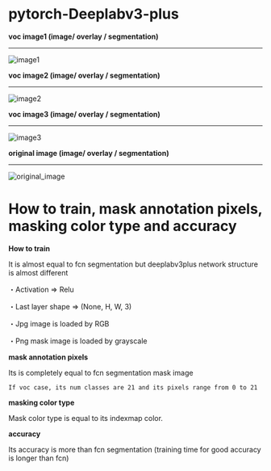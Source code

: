 # pytorch-Deeplabv3-plus

<b>voc image1 (image/ overlay / segmentation)</b><hr>

![image1](https://user-images.githubusercontent.com/48679574/74228714-5df88f00-4d04-11ea-898d-7b0a0dd67375.png)

<b>voc image2 (image/ overlay / segmentation)</b><hr>

![image2](https://user-images.githubusercontent.com/48679574/74228918-bcbe0880-4d04-11ea-8c92-36eb8e41705c.png)


<b>voc image3 (image/ overlay / segmentation)</b><hr>

![image3](https://user-images.githubusercontent.com/48679574/74228936-c47dad00-4d04-11ea-82bd-7bccfe8b48a9.png)

<b>original image (image/ overlay / segmentation)</b><hr>

![original_image](https://user-images.githubusercontent.com/48679574/74244195-652f9500-4d24-11ea-95ad-74bd5fc6b6d9.png)


# How to train, mask annotation pixels, masking color type and accuracy

<b>How to train</b>

It is almost equal to fcn segmentation but deeplabv3plus network structure is almost different

・Activation => Relu

・Last layer shape => (None, H, W, 3)

・Jpg image is loaded by RGB

・Png mask image is loaded by grayscale

<b>mask annotation pixels</b>

Its is completely equal to fcn segmentation mask image

```If voc case, its num classes are 21 and its pixels range from 0 to 21```

<b>masking color type</b>

Mask color type is equal to its indexmap color.

<b>accuracy</b>

Its accuracy is more than fcn segmentation (training time for good accuracy is longer than fcn)
